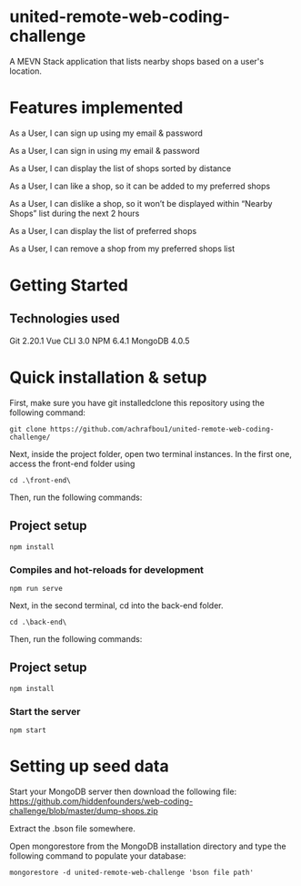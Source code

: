 # united-remote-web-coding-challenge
A MEVN Stack application that lists nearby shops based on a user's location.

# Features implemented
As a User, I can sign up using my email & password

As a User, I can sign in using my email & password

As a User, I can display the list of shops sorted by distance

As a User, I can like a shop, so it can be added to my preferred shops

As a User, I can dislike a shop, so it won’t be displayed within “Nearby Shops” list during the next 2 hours

As a User, I can display the list of preferred shops

As a User, I can remove a shop from my preferred shops list

# Getting Started
## Technologies used
Git 2.20.1
Vue CLI 3.0
NPM 6.4.1
MongoDB 4.0.5

# Quick installation & setup
First, make sure you have git installedclone this repository using the following command:
```
git clone https://github.com/achrafbou1/united-remote-web-coding-challenge/
```

Next, inside the project folder, open two terminal instances. In the first one, access the front-end folder using
```
cd .\front-end\
```

Then, run the following commands:

## Project setup
```
npm install
```

### Compiles and hot-reloads for development
```
npm run serve
```

Next, in the second terminal, cd into the back-end folder.
```
cd .\back-end\
```
Then, run the following commands:

## Project setup
```
npm install
```

### Start the server
```
npm start
```

# Setting up seed data 

Start your MongoDB server then download the following file: https://github.com/hiddenfounders/web-coding-challenge/blob/master/dump-shops.zip

Extract the .bson file somewhere.

Open mongorestore from the MongoDB installation directory and type the following command to populate your database:
```
mongorestore -d united-remote-web-challenge 'bson file path'
```

